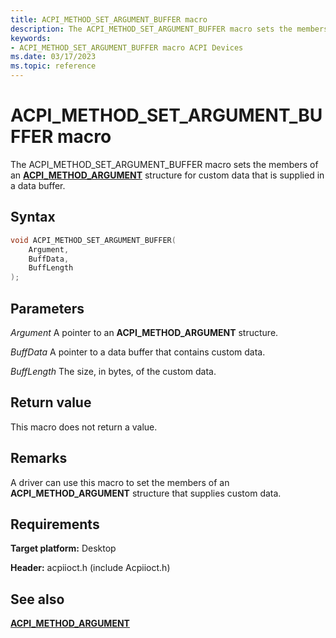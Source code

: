 ```yaml
---
title: ACPI_METHOD_SET_ARGUMENT_BUFFER macro
description: The ACPI_METHOD_SET_ARGUMENT_BUFFER macro sets the members of an ACPI_METHOD_ARGUMENT structure for custom data that is supplied in a data buffer.
keywords: 
- ACPI_METHOD_SET_ARGUMENT_BUFFER macro ACPI Devices
ms.date: 03/17/2023
ms.topic: reference
---
```


# ACPI_METHOD_SET_ARGUMENT_BUFFER macro

The ACPI_METHOD_SET_ARGUMENT_BUFFER macro sets the members of an [**ACPI_METHOD_ARGUMENT**](/windows-hardware/drivers/ddi/acpiioct/ns-acpiioct-_acpi_method_argument_v1) structure for custom data that is supplied in a data buffer.

## Syntax

```cpp
void ACPI_METHOD_SET_ARGUMENT_BUFFER(
    Argument,
    BuffData,
    BuffLength
);
```

## Parameters

*Argument*
A pointer to an **ACPI_METHOD_ARGUMENT** structure.

*BuffData*
A pointer to a data buffer that contains custom data.

*BuffLength*
The size, in bytes, of the custom data.

## Return value

This macro does not return a value.

## Remarks

A driver can use this macro to set the members of an **ACPI_METHOD_ARGUMENT** structure that supplies custom data.

## Requirements

**Target platform:** Desktop

**Header:** acpiioct.h (include Acpiioct.h)

## See also

[**ACPI_METHOD_ARGUMENT**](/windows-hardware/drivers/ddi/acpiioct/ns-acpiioct-_acpi_method_argument_v1)
